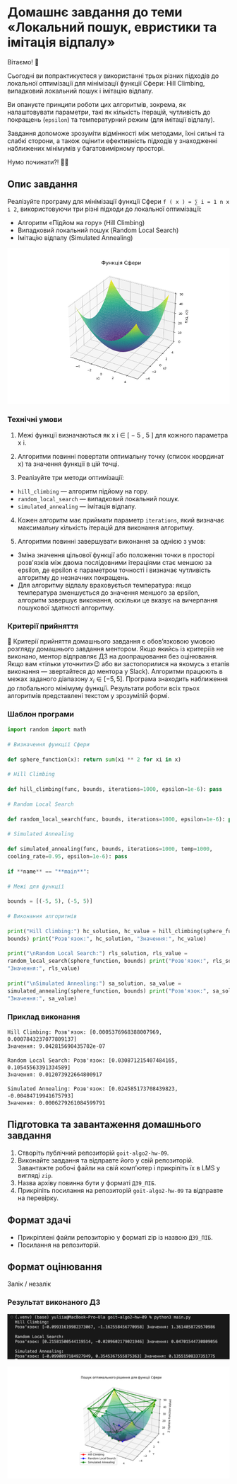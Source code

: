 # Домашнє завдання до теми «Локальний пошук, евристики та імітація відпалу»

Вітаємо! 🧠

Сьогодні ви попрактикуєтеся у використанні трьох різних підходів до локальної
оптимізації для мінімізації функції Сфери: Hill Climbing, випадковий локальний
пошук і імітацію відпалу.

Ви опануєте принципи роботи цих алгоритмів, зокрема, як налаштовувати параметри,
такі як кількість ітерацій, чутливість до покращень (`epsilon`) та температурний
режим (для імітації відпалу).

Завдання допоможе зрозуміти відмінності між методами, їхні сильні та слабкі
сторони, а також оцінити ефективність підходів у знаходженні наближених
мінімумів у багатовимірному просторі.

Нумо починати?! 💪🏼

## Опис завдання

Реалізуйте програму для мінімізації функції Сфери `f ( x ) = ∑ i = 1 n x i 2`,
використовуючи три різні підходи до локальної оптимізації:

- Алгоритм «Підйом на гору» (Hill Climbing)
- Випадковий локальний пошук (Random Local Search)
- Імітацію відпалу (Simulated Annealing)

![Results](./assets/example.png)

### Технічні умови

1. Межі функції визначаються як x i ∈ [ − 5 , 5 ] для кожного параметра x i.

2. Алгоритми повинні повертати оптимальну точку (список координат x) та значення
   функції в цій точці.

3. Реалізуйте три методи оптимізації:

- `hill_climbing` — алгоритм підйому на гору.
- `random_local_search` — випадковий локальний пошук.
- `simulated_annealing` — імітація відпалу.

4. Кожен алгоритм має приймати параметр `iterations`, який визначає максимальну
   кількість ітерацій для виконання алгоритму.

5. Алгоритми повинні завершувати виконання за однією з умов:

- Зміна значення цільової функції або положення точки в просторі розв'язків між
  двома послідовними ітераціями стає меншою за epsilon, де epsilon є параметром
  точності і визначає чутливість алгоритму до незначних покращень.
- Для алгоритму відпалу враховується температура: якщо температура зменшується
  до значення меншого за epsilon, алгоритм завершує виконання, оскільки це
  вказує на вичерпання пошукової здатності алгоритму.

### Критерії прийняття

📌 Критерії прийняття домашнього завдання є обов’язковою умовою розгляду
домашнього завдання ментором. Якщо якийсь із критеріїв не виконано, ментор
відправляє ДЗ на доопрацювання без оцінювання. Якщо вам «тільки уточнити»😉 або
ви застопорилися на якомусь з етапів виконання — звертайтеся до ментора у
Slack). Алгоритми працюють в межах заданого діапазону $x_i \in [-5, 5]$.
Програма знаходить наближення до глобального мінімуму функції. Результати роботи
всіх трьох алгоритмів представлені текстом у зрозумілій формі.

### Шаблон програми

```python
import random import math

# Визначення функції Сфери

def sphere_function(x): return sum(xi ** 2 for xi in x)

# Hill Climbing

def hill_climbing(func, bounds, iterations=1000, epsilon=1e-6): pass

# Random Local Search

def random_local_search(func, bounds, iterations=1000, epsilon=1e-6): pass

# Simulated Annealing

def simulated_annealing(func, bounds, iterations=1000, temp=1000,
cooling_rate=0.95, epsilon=1e-6): pass

if **name** == "**main**":

# Межі для функції

bounds = [(-5, 5), (-5, 5)]

# Виконання алгоритмів

print("Hill Climbing:") hc_solution, hc_value = hill_climbing(sphere_function,
bounds) print("Розв'язок:", hc_solution, "Значення:", hc_value)

print("\nRandom Local Search:") rls_solution, rls_value =
random_local_search(sphere_function, bounds) print("Розв'язок:", rls_solution,
"Значення:", rls_value)

print("\nSimulated Annealing:") sa_solution, sa_value =
simulated_annealing(sphere_function, bounds) print("Розв'язок:", sa_solution,
"Значення:", sa_value)
```

### Приклад виконання

```bush
Hill Climbing: Розв'язок: [0.0005376968388007969, 0.0007843237077809137]
Значення: 9.042815690435702e-07

Random Local Search: Розв'язок: [0.030871215407484165, 0.10545563391334589]
Значення: 0.012073922664800917

Simulated Annealing: Розв'язок: [0.024585173708439823, -0.00484719941675793]
Значення: 0.0006279261084599791
```

## Підготовка та завантаження домашнього завдання

1. Створіть публічний репозиторій `goit-algo2-hw-09`.
2. Виконайте завдання та відправте його у свій репозиторій. Завантажте робочі
   файли на свій комп’ютер і прикріпіть їх в LMS у вигляді `zip`.
3. Назва архіву повинна бути у форматі `ДЗ9_ПІБ`.
4. Прикріпіть посилання на репозиторій `goit-algo2-hw-09` та відправте на
   перевірку.

## Формат здачі

- Прикріплені файли репозиторію у форматі zip із назвою `ДЗ9_ПІБ`.
- Посилання на репозиторій.

## Формат оцінювання

Залік / незалік

### Результат виконаного ДЗ

![Results](./assets/Screenshot.png)

![Results](./assets/Figure.png)
